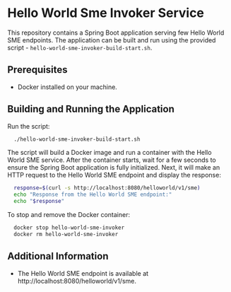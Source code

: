 # Hello World Sme Invoker Service

This repository contains a Spring Boot application serving few Hello World SME endpoints. 
The application can be built and run using the provided script - ``hello-world-sme-invoker-build-start.sh``.

## Prerequisites

- Docker installed on your machine.

## Building and Running the Application
Run the script:

```bash
  ./hello-world-sme-invoker-build-start.sh
```

The script will build a Docker image and run a container with the Hello World SME service. After the container starts,
wait for a few seconds to ensure the Spring Boot application is fully initialized. Next, it will make an HTTP request to the
Hello World SME endpoint and display the response:

```bash
  response=$(curl -s http://localhost:8080/helloworld/v1/sme)
  echo "Response from the Hello World SME endpoint:"
  echo "$response"
```

To stop and remove the Docker container:

```bash
  docker stop hello-world-sme-invoker
  docker rm hello-world-sme-invoker
```

## Additional Information

- The Hello World SME endpoint is available at http://localhost:8080/helloworld/v1/sme.

